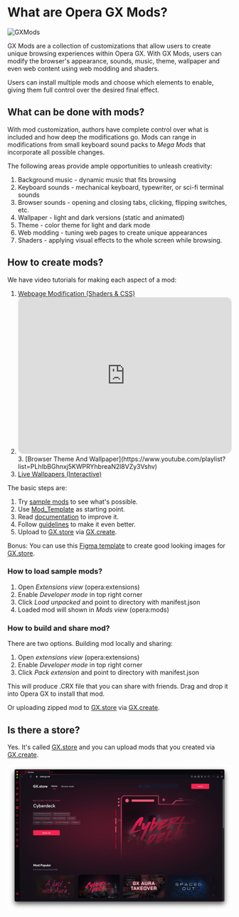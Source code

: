 # What are Opera GX Mods?

![GXMods](images/gxmods.png)

GX Mods are a collection of customizations that allow users to create unique browsing experiences within Opera GX. With GX Mods, users can modify the browser's appearance, sounds, music, theme, wallpaper and even web content using web modding and shaders.

Users can install multiple mods and choose which elements to enable, giving them full control over the desired final effect.

## What can be done with mods?

With mod customization, authors have complete control over what is included and how deep the modifications go. Mods can range in modifications from small keyboard sound packs to *Mega Mods* that incorporate all possible changes.

The following areas provide ample opportunities to unleash creativity:

1. Background music - dynamic music that fits browsing
2. Keyboard sounds - mechanical keyboard, typewriter, or sci-fi terminal sounds
3. Browser sounds - opening and closing tabs, clicking, flipping switches, etc.
4. Wallpaper - light and dark versions (static and animated)
5. Theme - color theme for light and dark mode
6. Web modding - tuning web pages to create unique appearances
7. Shaders - applying visual effects to the whole screen while browsing.

## How to create mods?

We have video tutorials for making each aspect of a mod:

1. [Webpage Modification (Shaders & CSS)](https://www.youtube.com/playlist?list=PLhIbBGhnxj5J0WOhfGKokAAGoxCEHT9gH)
2. <iframe style="border-radius:12px" src="https://open.spotify.com/embed/track/4pTkDIlpFNoeWbahu8pVXW?utm_source=generator" width="100%" height="352" frameBorder="0" allowfullscreen="" allow="autoplay; clipboard-write; encrypted-media; fullscreen; picture-in-picture" loading="lazy"></iframe>3. [Browser Theme And Wallpaper](https://www.youtube.com/playlist?list=PLhIbBGhnxj5KWPRYhbreaN2l8VZy3Vshv)
4. [Live Wallpapers (Interactive)](https://www.youtube.com/watch?v=p9Fv8CFJjg0)

The basic steps are:

1. Try [sample mods](mods) to see what's possible.
2. Use [Mod_Template](documentation/Mod_Template) as starting point.
3. Read [documentation](documentation/mods.md) to improve it.
3. Follow [guidelines](documentation/guidelines.md) to make it even better.
4. Upload to [GX.store](https://operagx.gg/mods2) via [GX.create](https://create.gx.games/mods). 

Bonus: You can use this [Figma template](https://github.com/opera-gaming/gxmods/raw/main/documentation/GXStoreFigmaTemplate.fig.zip) to create good looking images for [GX.store](https://operagx.gg/mods2).

### How to load sample mods?

1. Open _Extensions view_ (opera:extensions)
2. Enable _Developer mode_ in top right corner
3. Click _Load unpacked_ and point to directory with manifest.json
4. Loaded mod will shown in _Mods view_ (opera:mods)

### How to build and share mod?

There are two options. Building mod locally and sharing:

1. Open _extensions view_ (opera:extensions)
2. Enable _Developer mode_ in top right corner
3. Click _Pack extension_ and point to directory with manifest.json

This will produce .CRX file that you can share with friends. Drag and drop it into Opera GX to install that mod.

Or uploading zipped mod to [GX.store](https://operagx.gg/mods2) via [GX.create](https://create.gx.games/mods).


## Is there a store?

Yes. It's called [GX.store](https://operagx.gg/mods2) and you can upload mods that you created via [GX.create](https://create.gx.games/mods).

![GX.store](images/gxstore.png)
